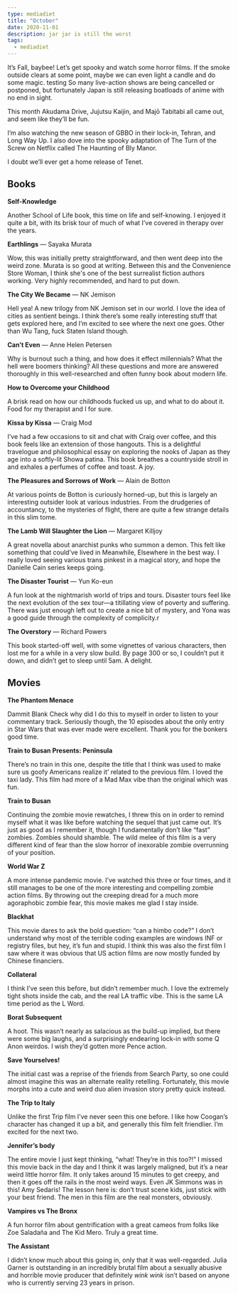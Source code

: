 ```yaml
---
type: mediadiet
title: "October"
date: 2020-11-01
description: jar jar is still the worst
tags:
  - mediadiet
---
```


It’s Fall, baybee! Let’s get spooky and watch some horror films. If the smoke outside clears at some point, maybe we can even light a candle and do some magic.
testing
So many live-action shows are being cancelled or postponed, but fortunately Japan is still releasing boatloads of anime with no end in sight. 

This month Akudama Drive, Jujutsu Kaijin, and Majō Tabitabi all came out, and seem like they’ll be fun.

I’m also watching the new season of GBBO in their lock-in, Tehran, and Long Way Up. I also dove into the spooky adaptation of The Turn of the Screw on Netflix called The Haunting of Bly Manor.

I doubt we’ll ever get a home release of Tenet.

<!--more-->

## Books

**Self-Knowledge**

Another School of Life book, this time on life and self-knowing. I enjoyed it quite a bit, with its brisk tour of much of what I’ve covered in therapy over the years.

**Earthlings** — Sayaka Murata

Wow, this was initially pretty straightforward, and then went deep into the weird zone. Murata is so good at writing. Between this and the Convenience Store Woman, I think she's one of the best surrealist fiction authors working. Very highly recommended, and hard to put down.

**The City We Became** — NK Jemison

Hell yea! A new trilogy from NK Jemison set in our world. I love the idea of cities as sentient beings. I think there’s some really interesting stuff that gets explored here, and I’m excited to see where the next one goes. Other than Wu Tang, fuck Staten Island though.

**Can’t Even** — Anne Helen Petersen

Why is burnout such a thing, and how does it effect millennials? What the hell were boomers thinking? All these questions and more are answered thoroughly in this well-researched and often funny book about modern life.

**How to Overcome your Childhood**

A brisk read on how our childhoods fucked us up, and what to do about it. Food for my therapist and I for sure.

**Kissa by Kissa** — Craig Mod

I’ve had a few occasions to sit and chat with Craig over coffee, and this book feels like an extension of those hangouts. This is a delightful travelogue and philosophical essay on exploring the nooks of Japan as they age into a softly-lit Showa patina. This book breathes a countryside stroll in and exhales a perfumes of coffee and toast. A joy.

**The Pleasures and Sorrows of Work** — Alain de Botton

At various points de Botton is curiously horned-up, but this is largely an interesting outsider look at various industries. From the drudgeries of accountancy, to the mysteries of flight, there are quite a few strange details in this slim tome.

**The Lamb Will Slaughter the Lion** — Margaret Killjoy

A great novella about anarchist punks who summon a demon. This felt like something that could’ve lived in Meanwhile, Elsewhere in the best way. I really loved seeing various trans pinkest in a magical story, and hope the Danielle Cain series keeps going. 

**The Disaster Tourist** — Yun Ko-eun

A fun look at the nightmarish world of trips and tours. Disaster tours feel like the next evolution of the sex tour—a titillating view of poverty and suffering. There was just enough left out to create a nice bit of mystery, and Yona was a good guide through the complexity of complicity.r 

**The Overstory** — Richard Powers

This book started-off well, with some vignettes of various characters, then lost me for a while in a very slow build. By page 300 or so, I couldn’t put it down, and didn’t get to sleep until 5am. A delight.

## Movies

**The Phantom Menace**

Dammit Blank Check why did I do this to myself in order to listen to your commentary track. Seriously though, the 10 episodes about the only entry in Star Wars that was ever made were excellent. Thank you for the bonkers good time.

**Train to Busan Presents: Peninsula**

There’s no train in this one, despite the title that I think was used to make sure us goofy Americans realize it’ related to the previous film. I loved the taxi lady. This film had more of a Mad Max vibe than the original which was fun.

**Train to Busan**

Continuing the zombie movie rewatches, I threw this on in order to remind myself what it was like before watching the sequel that just came out. It’s just as good as I remember it, though I fundamentally don’t like “fast” zombies. Zombies should shamble. The wild melee of this film is a very different kind of fear than the slow horror of inexorable zombie overrunning of your position.

**World War Z**

A more intense pandemic movie. I’ve watched this three or four times, and it still manages to be one of the more interesting and compelling zombie action films. By throwing out the creeping dread for a much more agoraphobic zombie fear, this movie makes me glad I stay inside.

**Blackhat**

This movie dares to ask the bold question: “can a himbo code?”
I don’t understand why most of the terrible coding examples are windows INF or registry files, but hey, it’s fun and stupid. I think this was also the first film I saw where it was obvious that US action films are now mostly funded by Chinese financiers.  

**Collateral**

I think I’ve seen this before, but didn’t remember much. I love the extremely tight shots inside the cab, and the real LA traffic vibe. This is the same LA time period as the L Word.

**Borat Subsequent**

A hoot. This wasn’t nearly as salacious as the build-up implied, but there were some big laughs, and a surprisingly endearing lock-in with some Q Anon weirdos. I wish they’d gotten more Pence action.

**Save Yourselves!**

The initial cast was a reprise of the friends from Search Party, so one could almost imagine this was an alternate reality retelling. Fortunately, this movie morphs into a cute and weird duo alien invasion story pretty quick instead.

**The Trip to Italy** 

Unlike the first Trip film I’ve never seen this one before. I like how Coogan’s character has changed it up a bit, and generally this film felt friendlier. I’m excited for the next two.

**Jennifer’s body**

The entire movie I just kept thinking, “what! They’re in this too?!” I missed this movie back in the day and I think it was largely maligned, but it’s a near weird little horror film. It only takes around 15 minutes to get creepy, and then it goes off the rails in the most weird ways. Even JK Simmons was in this! Amy Sedaris! The lesson here is: don’t trust scene kids, just stick with your best friend. The men in this film are the real monsters, obviously.

**Vampires vs The Bronx**

A fun horror film about gentrification with a great cameos from folks like Zoe Saladaña and The Kid Mero. Truly a great time.

**The Assistant**

I didn’t know much about this going in, only that it was well-regarded. Julia Garner is outstanding in an incredibly brutal film about a sexually abusive and horrible movie producer that definitely *wink wink* isn’t based on anyone who is currently serving 23 years in prison.